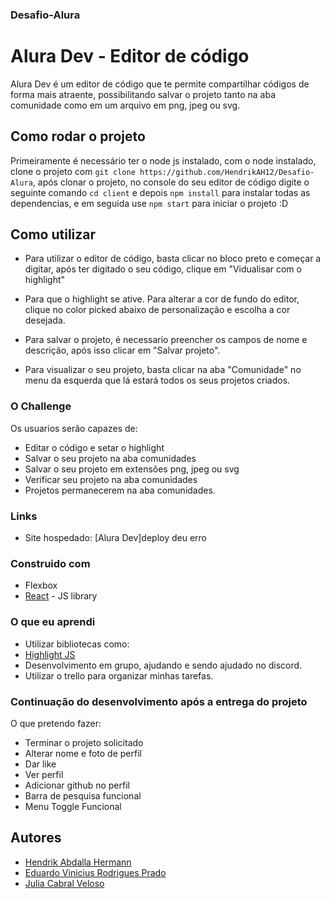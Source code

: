 ### Desafio-Alura

# Alura Dev - Editor de código

Alura Dev é um editor de código que te permite compartilhar códigos de forma mais atraente, possibilitando salvar o projeto tanto na aba comunidade como em um arquivo em png, jpeg ou svg.

## Como rodar o projeto

Primeiramente é necessário ter o node js instalado, com o node instalado, clone o projeto com `git clone https://github.com/HendrikAH12/Desafio-Alura`, após clonar o projeto, no console do seu editor de código digite o seguinte comando `cd client` e depois `npm install` para instalar todas as dependencias, e em seguida use `npm start` para iniciar o projeto :D

## Como utilizar

- Para utilizar o editor de código, basta clicar no bloco preto e começar a digitar, após ter digitado o seu código, clique em "Vidualisar com o highlight" 

 - Para que o highlight se ative. Para alterar a cor de fundo do editor, clique no color picked abaixo de personalização e escolha a cor desejada. 
 
 - Para salvar o projeto, é necessario preencher os campos de nome e descrição, após isso clicar em "Salvar projeto". 

 - Para visualizar o seu projeto, basta clicar na aba "Comunidade" no menu da esquerda que lá estará todos os seus projetos criados.

### O Challenge

Os usuarios serão capazes de:

- Editar o código e setar o highlight
- Salvar o seu projeto na aba comunidades
- Salvar o seu projeto em extensões png, jpeg ou svg
- Verificar seu projeto na aba comunidades
- Projetos permanecerem na aba comunidades.

### Links

- Site hospedado: [Alura Dev]deploy deu erro

### Construido com

- Flexbox
- [React](https://reactjs.org/) - JS library

### O que eu aprendi

- Utilizar bibliotecas como:
- [Highlight JS](https://highlightjs.org/)
- Desenvolvimento em grupo, ajudando e sendo ajudado no discord.
- Utilizar o trello para organizar minhas tarefas.


### Continuação do desenvolvimento após a entrega do projeto

O que pretendo fazer:

- Terminar o projeto solicitado
- Alterar nome e foto de perfil
- Dar like
- Ver perfil
- Adicionar github no perfil
- Barra de pesquisa funcional
- Menu Toggle Funcional

## Autores

- [Hendrik Abdalla Hermann](https://github.com/HendrikAH12/)
- [Eduardo Vinicius Rodrigues Prado](https://github.com/DuVRP/)
- [Julia Cabral Veloso](https://github.com/jcvalura/)